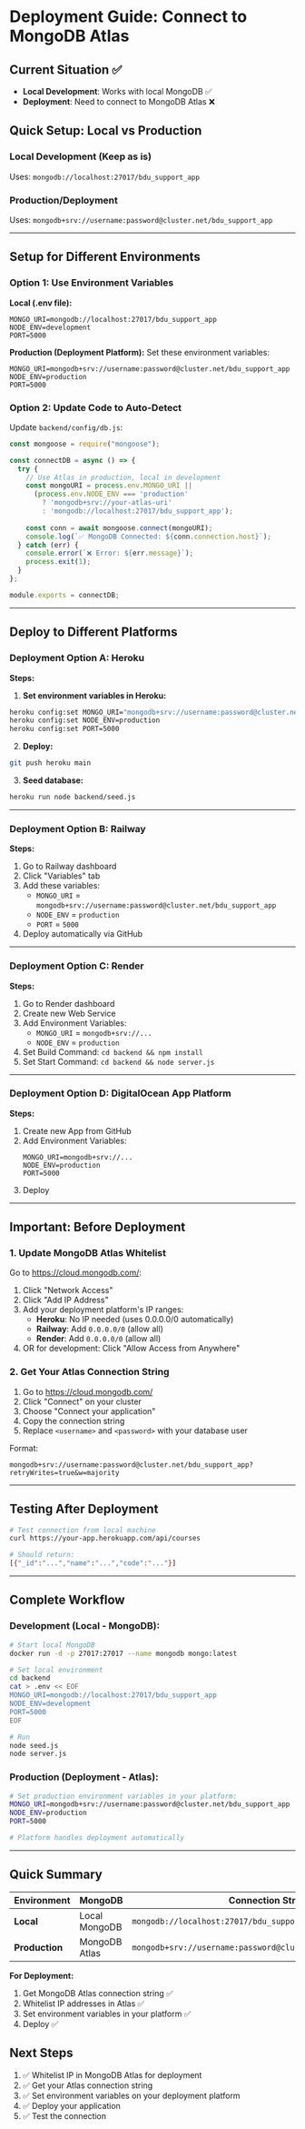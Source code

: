 # Deployment Guide: Connect to MongoDB Atlas

## Current Situation ✅
- **Local Development**: Works with local MongoDB ✅
- **Deployment**: Need to connect to MongoDB Atlas ❌

## Quick Setup: Local vs Production

### Local Development (Keep as is)
Uses: `mongodb://localhost:27017/bdu_support_app`

### Production/Deployment
Uses: `mongodb+srv://username:password@cluster.net/bdu_support_app`

---

## Setup for Different Environments

### Option 1: Use Environment Variables

**Local (.env file):**
```env
MONGO_URI=mongodb://localhost:27017/bdu_support_app
NODE_ENV=development
PORT=5000
```

**Production (Deployment Platform):**
Set these environment variables:
```
MONGO_URI=mongodb+srv://username:password@cluster.net/bdu_support_app
NODE_ENV=production
PORT=5000
```

### Option 2: Update Code to Auto-Detect

Update `backend/config/db.js`:

```javascript
const mongoose = require("mongoose");

const connectDB = async () => {
  try {
    // Use Atlas in production, local in development
    const mongoURI = process.env.MONGO_URI || 
      (process.env.NODE_ENV === 'production' 
        ? 'mongodb+srv://your-atlas-uri'
        : 'mongodb://localhost:27017/bdu_support_app');
    
    const conn = await mongoose.connect(mongoURI);
    console.log(`✅ MongoDB Connected: ${conn.connection.host}`);
  } catch (err) {
    console.error(`❌ Error: ${err.message}`);
    process.exit(1);
  }
};

module.exports = connectDB;
```

---

## Deploy to Different Platforms

### Deployment Option A: Heroku

**Steps:**

1. **Set environment variables in Heroku:**
```bash
heroku config:set MONGO_URI="mongodb+srv://username:password@cluster.net/bdu_support_app"
heroku config:set NODE_ENV=production
heroku config:set PORT=5000
```

2. **Deploy:**
```bash
git push heroku main
```

3. **Seed database:**
```bash
heroku run node backend/seed.js
```

---

### Deployment Option B: Railway

**Steps:**

1. Go to Railway dashboard
2. Click "Variables" tab
3. Add these variables:
   - `MONGO_URI` = `mongodb+srv://username:password@cluster.net/bdu_support_app`
   - `NODE_ENV` = `production`
   - `PORT` = `5000`
4. Deploy automatically via GitHub

---

### Deployment Option C: Render

**Steps:**

1. Go to Render dashboard
2. Create new Web Service
3. Add Environment Variables:
   - `MONGO_URI` = `mongodb+srv://...`
   - `NODE_ENV` = `production`
4. Set Build Command: `cd backend && npm install`
5. Set Start Command: `cd backend && node server.js`

---

### Deployment Option D: DigitalOcean App Platform

**Steps:**

1. Create new App from GitHub
2. Add Environment Variables:
   ```
   MONGO_URI=mongodb+srv://...
   NODE_ENV=production
   PORT=5000
   ```
3. Deploy

---

## Important: Before Deployment

### 1. Update MongoDB Atlas Whitelist

Go to https://cloud.mongodb.com/:

1. Click "Network Access"
2. Click "Add IP Address"
3. Add your deployment platform's IP ranges:
   - **Heroku**: No IP needed (uses 0.0.0.0/0 automatically)
   - **Railway**: Add `0.0.0.0/0` (allow all)
   - **Render**: Add `0.0.0.0/0` (allow all)
4. OR for development: Click "Allow Access from Anywhere"

### 2. Get Your Atlas Connection String

1. Go to https://cloud.mongodb.com/
2. Click "Connect" on your cluster
3. Choose "Connect your application"
4. Copy the connection string
5. Replace `<username>` and `<password>` with your database user

Format:
```
mongodb+srv://username:password@cluster.net/bdu_support_app?retryWrites=true&w=majority
```

---

## Testing After Deployment

```bash
# Test connection from local machine
curl https://your-app.herokuapp.com/api/courses

# Should return:
[{"_id":"...","name":"...","code":"..."}]
```

---

## Complete Workflow

### Development (Local - MongoDB):
```bash
# Start local MongoDB
docker run -d -p 27017:27017 --name mongodb mongo:latest

# Set local environment
cd backend
cat > .env << EOF
MONGO_URI=mongodb://localhost:27017/bdu_support_app
NODE_ENV=development
PORT=5000
EOF

# Run
node seed.js
node server.js
```

### Production (Deployment - Atlas):
```bash
# Set production environment variables in your platform:
MONGO_URI=mongodb+srv://username:password@cluster.net/bdu_support_app
NODE_ENV=production
PORT=5000

# Platform handles deployment automatically
```

---

## Quick Summary

| Environment | MongoDB | Connection String |
|------------|---------|-------------------|
| **Local** | Local MongoDB | `mongodb://localhost:27017/bdu_support_app` |
| **Production** | MongoDB Atlas | `mongodb+srv://username:password@cluster.net/bdu_support_app` |

**For Deployment:**
1. Get MongoDB Atlas connection string ✅
2. Whitelist IP addresses in Atlas ✅
3. Set environment variables in your platform ✅
4. Deploy ✅

## Next Steps

1. ✅ Whitelist IP in MongoDB Atlas for deployment
2. ✅ Get your Atlas connection string
3. ✅ Set environment variables on your deployment platform
4. ✅ Deploy your application
5. ✅ Test the connection








